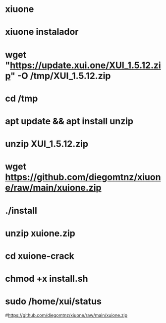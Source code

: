# xiuone
# xiuone instalador
# wget "https://update.xui.one/XUI_1.5.12.zip" -O /tmp/XUI_1.5.12.zip
# cd /tmp
# apt update && apt install unzip
# unzip XUI_1.5.12.zip
# wget https://github.com/diegomtnz/xiuone/raw/main/xuione.zip
# ./install
# unzip xuione.zip
# cd xuione-crack
# chmod +x install.sh
# sudo /home/xui/status

#https://github.com/diegomtnz/xiuone/raw/main/xuione.zip
